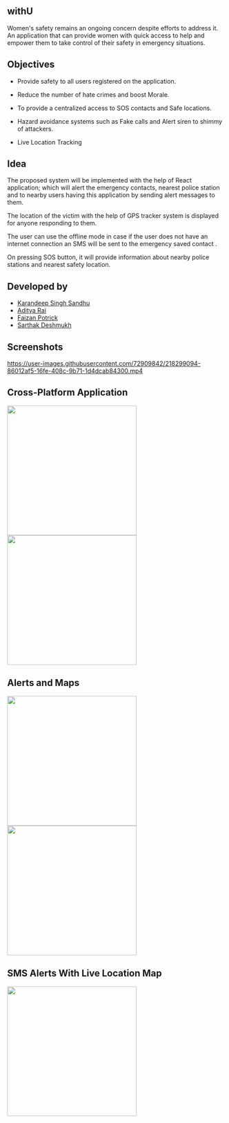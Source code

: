 ## withU
Women's safety remains an ongoing concern despite efforts to address it. An application that can provide women with quick access to help and empower them to take control of their safety in emergency situations.

## Objectives

- Provide safety to all users registered on the application.

- Reduce the number of hate crimes and boost Morale.

- To provide a centralized access to SOS contacts and Safe locations.

- Hazard avoidance systems such as Fake calls and Alert siren to shimmy of attackers.

- Live Location Tracking


## Idea

The proposed system will be implemented with the help of React application; which will alert the emergency contacts, nearest police station and to nearby users having this application by sending alert messages to them.
 
The location of the victim with the help of GPS tracker system is displayed for anyone responding to them. 

The user can use the offline mode in case if the user does not have an internet connection an SMS will be sent to the emergency saved contact .

On pressing SOS button, it will provide information about nearby police stations and nearest safety location.



## Developed by
- [Karandeep Singh Sandhu](https://github.com/Karan2310)
- [Aditya Rai](https://github.com/adi50920)
- [Faizan Potrick](https://github.com/FaizanPotrick)
- [Sarthak Deshmukh](https://github.com/SarthakDeshmukh13)

## Screenshots

https://user-images.githubusercontent.com/72909842/218299094-86012af5-16fe-408c-9b71-1d4dcab84300.mp4

## Cross-Platform Application
<img src="https://user-images.githubusercontent.com/72909842/218299288-8cb336b1-9b7c-41db-8fdd-233a75b9e398.png" width="300px"/>   <img src="https://user-images.githubusercontent.com/72909842/218299337-2256278c-0d93-4e9f-bd4a-bc6e1d31c736.png" width="300px"/>

## Alerts and Maps
<img src="https://user-images.githubusercontent.com/72909842/218299340-0a2acfcd-c181-4175-8252-90e11c052647.png" width="300px"/>   <img src="https://user-images.githubusercontent.com/72909842/218299578-0678ce89-5c0c-4ce0-89b5-0f003fb66181.png" width="300px"/>


## SMS Alerts With Live Location Map
<img src="https://user-images.githubusercontent.com/72909842/218299357-02d470a2-4184-4d42-bf80-ee19ca042e19.png" width="300px"/>

